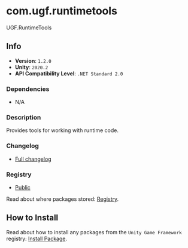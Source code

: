 # com.ugf.runtimetools

UGF.RuntimeTools

## Info

- **Version**: `1.2.0`
- **Unity**: `2020.2`
- **API Compatibility Level**: `.NET Standard 2.0`

### Dependencies

- N/A


### Description

Provides tools for working with runtime code.

### Changelog

- [Full changelog](changelog.md)

### Registry

- [Public](https://bintray.com/unity-game-framework/public)

Read about where packages stored: [Registry](https://github.com/unity-game-framework/organization/blob/master/docs/registry.md).

## How to Install

Read about how to install any packages from the `Unity Game Framework` registry: [Install Package](https://github.com/unity-game-framework/organization/blob/master/docs/install-packages.md).
